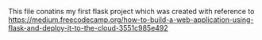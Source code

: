 This file conatins my first flask project which was created with reference to 
https://medium.freecodecamp.org/how-to-build-a-web-application-using-flask-and-deploy-it-to-the-cloud-3551c985e492
